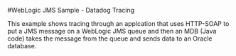 #WebLogic JMS Sample - Datadog Tracing 

This example shows tracing through an applcation that uses HTTP-SOAP to put a JMS message on a WebLogic JMS queue and then an MDB (Java code) takes the message from the queue and sends data to an Oracle database. 

